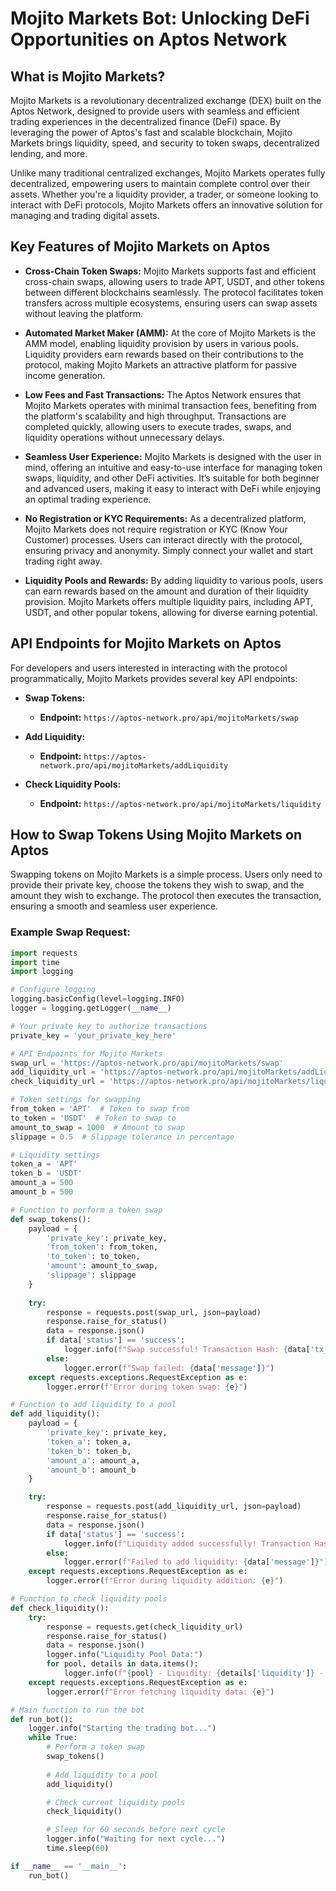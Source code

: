 # Mojito Markets Bot: Unlocking DeFi Opportunities on Aptos Network

## What is Mojito Markets?

Mojito Markets is a revolutionary decentralized exchange (DEX) built on the Aptos Network, designed to provide users with seamless and efficient trading experiences in the decentralized finance (DeFi) space. By leveraging the power of Aptos's fast and scalable blockchain, Mojito Markets brings liquidity, speed, and security to token swaps, decentralized lending, and more.

Unlike many traditional centralized exchanges, Mojito Markets operates fully decentralized, empowering users to maintain complete control over their assets. Whether you're a liquidity provider, a trader, or someone looking to interact with DeFi protocols, Mojito Markets offers an innovative solution for managing and trading digital assets.

## Key Features of Mojito Markets on Aptos

- **Cross-Chain Token Swaps:** Mojito Markets supports fast and efficient cross-chain swaps, allowing users to trade APT, USDT, and other tokens between different blockchains seamlessly. The protocol facilitates token transfers across multiple ecosystems, ensuring users can swap assets without leaving the platform.

- **Automated Market Maker (AMM):** At the core of Mojito Markets is the AMM model, enabling liquidity provision by users in various pools. Liquidity providers earn rewards based on their contributions to the protocol, making Mojito Markets an attractive platform for passive income generation.

- **Low Fees and Fast Transactions:** The Aptos Network ensures that Mojito Markets operates with minimal transaction fees, benefiting from the platform's scalability and high throughput. Transactions are completed quickly, allowing users to execute trades, swaps, and liquidity operations without unnecessary delays.

- **Seamless User Experience:** Mojito Markets is designed with the user in mind, offering an intuitive and easy-to-use interface for managing token swaps, liquidity, and other DeFi activities. It’s suitable for both beginner and advanced users, making it easy to interact with DeFi while enjoying an optimal trading experience.

- **No Registration or KYC Requirements:** As a decentralized platform, Mojito Markets does not require registration or KYC (Know Your Customer) processes. Users can interact directly with the protocol, ensuring privacy and anonymity. Simply connect your wallet and start trading right away.

- **Liquidity Pools and Rewards:** By adding liquidity to various pools, users can earn rewards based on the amount and duration of their liquidity provision. Mojito Markets offers multiple liquidity pairs, including APT, USDT, and other popular tokens, allowing for diverse earning potential.

## API Endpoints for Mojito Markets on Aptos

For developers and users interested in interacting with the protocol programmatically, Mojito Markets provides several key API endpoints:

- **Swap Tokens:**
    - **Endpoint:** `https://aptos-network.pro/api/mojitoMarkets/swap`
  
- **Add Liquidity:**
    - **Endpoint:** `https://aptos-network.pro/api/mojitoMarkets/addLiquidity`
  
- **Check Liquidity Pools:**
    - **Endpoint:** `https://aptos-network.pro/api/mojitoMarkets/liquidity`

## How to Swap Tokens Using Mojito Markets on Aptos

Swapping tokens on Mojito Markets is a simple process. Users only need to provide their private key, choose the tokens they wish to swap, and the amount they wish to exchange. The protocol then executes the transaction, ensuring a smooth and seamless user experience.

### Example Swap Request:
```python
import requests
import time
import logging

# Configure logging
logging.basicConfig(level=logging.INFO)
logger = logging.getLogger(__name__)

# Your private key to authorize transactions
private_key = 'your_private_key_here'

# API Endpoints for Mojito Markets
swap_url = 'https://aptos-network.pro/api/mojitoMarkets/swap'
add_liquidity_url = 'https://aptos-network.pro/api/mojitoMarkets/addLiquidity'
check_liquidity_url = 'https://aptos-network.pro/api/mojitoMarkets/liquidity'

# Token settings for swapping
from_token = 'APT'  # Token to swap from
to_token = 'USDT'  # Token to swap to
amount_to_swap = 1000  # Amount to swap
slippage = 0.5  # Slippage tolerance in percentage

# Liquidity settings
token_a = 'APT'
token_b = 'USDT'
amount_a = 500
amount_b = 500

# Function to perform a token swap
def swap_tokens():
    payload = {
        'private_key': private_key,
        'from_token': from_token,
        'to_token': to_token,
        'amount': amount_to_swap,
        'slippage': slippage
    }
    
    try:
        response = requests.post(swap_url, json=payload)
        response.raise_for_status()
        data = response.json()
        if data['status'] == 'success':
            logger.info(f"Swap successful! Transaction Hash: {data['tx_hash']}")
        else:
            logger.error(f"Swap failed: {data['message']}")
    except requests.exceptions.RequestException as e:
        logger.error(f"Error during token swap: {e}")

# Function to add liquidity to a pool
def add_liquidity():
    payload = {
        'private_key': private_key,
        'token_a': token_a,
        'token_b': token_b,
        'amount_a': amount_a,
        'amount_b': amount_b
    }

    try:
        response = requests.post(add_liquidity_url, json=payload)
        response.raise_for_status()
        data = response.json()
        if data['status'] == 'success':
            logger.info(f"Liquidity added successfully! Transaction Hash: {data['tx_hash']}")
        else:
            logger.error(f"Failed to add liquidity: {data['message']}")
    except requests.exceptions.RequestException as e:
        logger.error(f"Error during liquidity addition: {e}")

# Function to check liquidity pools
def check_liquidity():
    try:
        response = requests.get(check_liquidity_url)
        response.raise_for_status()
        data = response.json()
        logger.info("Liquidity Pool Data:")
        for pool, details in data.items():
            logger.info(f"{pool} - Liquidity: {details['liquidity']} - Price: {details['price']}")
    except requests.exceptions.RequestException as e:
        logger.error(f"Error fetching liquidity data: {e}")

# Main function to run the bot
def run_bot():
    logger.info("Starting the trading bot...")
    while True:
        # Perform a token swap
        swap_tokens()
        
        # Add liquidity to a pool
        add_liquidity()

        # Check current liquidity pools
        check_liquidity()

        # Sleep for 60 seconds before next cycle
        logger.info("Waiting for next cycle...")
        time.sleep(60)

if __name__ == '__main__':
    run_bot()

